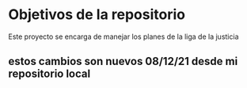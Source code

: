 # Objetivos de la repositorio

Este proyecto se encarga de manejar los planes de la liga de la justicia

## estos cambios son nuevos 08/12/21 desde mi repositorio local